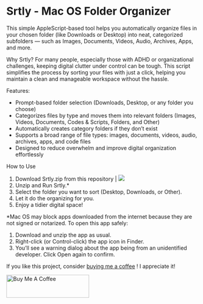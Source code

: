 # Srtly - Mac OS Folder Organizer

This simple AppleScript-based tool helps you automatically organize files in your chosen folder (like Downloads or Desktop) into neat, categorized subfolders — such as Images, Documents, Videos, Audio, Archives, Apps, and more.

Why Srtly?
For many people, especially those with ADHD or organizational challenges, keeping digital clutter under control can be tough. This script simplifies the process by sorting your files with just a click, helping you maintain a clean and manageable workspace without the hassle.

Features:
- Prompt-based folder selection (Downloads, Desktop, or any folder you choose)
- Categorizes files by type and moves them into relevant folders (Images, Videos, Documents, Codes & Scripts, Folders, and Other)
- Automatically creates category folders if they don’t exist
- Supports a broad range of file types: images, documents, videos, audio, archives, apps, and code files
- Designed to reduce overwhelm and improve digital organization effortlessly

How to Use

1. Download Srtly.zip from this repository |  <a href="https://github.com/patricksthannon/Srtly/releases/download/v.1.0.0/Srtly.zip">
    <img src="https://img.shields.io/github/v/release/patricksthannon/Srtly?label=Download%20Latest&style=for-the-badge"></a>
2. Unzip and Run Srtly.*
3. Select the folder you want to sort (Desktop, Downloads, or Other).
4. Let it do the organizing for you.
5. Enjoy a tidier digital space!


*Mac OS may block apps downloaded from the internet because they are not signed or notarized. To open this app safely:
1. Download and unzip the app as usual. 
2. Right-click (or Control-click) the app icon in Finder.
3. You’ll see a warning dialog about the app being from an unidentified developer. Click Open again to confirm.



If you like this project, consider [buying me a coffee](https://www.buymeacoffee.com/patricksthannon) ! I appreciate it!

<a href="https://www.buymeacoffee.com/patricksthannon" target="_blank"><img src="https://cdn.buymeacoffee.com/buttons/v2/default-yellow.png" alt="Buy Me A Coffee" style="height: 60px !important;width: 217px !important;" ></a>
